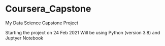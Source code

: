 # Coursera_Capstone
My Data Science Capstone Project

Starting the project on 24 Feb 2021
Will be using Python (version 3.8) and Juptyer Notebook
